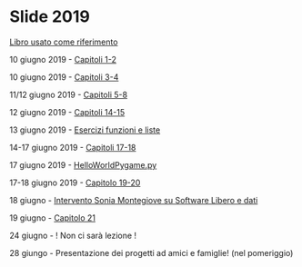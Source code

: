 # Slide 2019

[Libro usato come riferimento](https://inventwithpython.com/invent4thed/)

10 giugno 2019 - [Capitoli 1-2](https://github.com/ragazzedigitalicesena/slide-2019/raw/master/pdf/capitoli_1-2_10_giugno.pdf)

10 giugno 2019 - [Capitoli 3-4](https://github.com/ragazzedigitalicesena/slide-2019/raw/master/pdf/capitoli_3-4_%2011_giugno.pdf)

11/12 giugno 2019 - [Capitoli 5-8](https://github.com/ragazzedigitalicesena/slide-2019/raw/master/pdf/capitoli_5-8_12_giugno.pdf)

12 giugno 2019 - [Capitoli 14-15](https://github.com/ragazzedigitalicesena/slide-2019/raw/master/pdf/capitolo_14-15_12_giugno.pdf)

13 giugno 2019 - [Esercizi funzioni e liste](https://github.com/ragazzedigitalicesena/slide-2019/blob/master/pdf/esercizi_funzioni_e_liste.pdf)

14-17 giugno 2019 - [Capitoli 17-18](https://github.com/ragazzedigitalicesena/slide-2019/raw/master/pdf/capitolo_17-18_17_giugno.pdf)

17 giugno 2019 - [HelloWorldPygame.py](https://github.com/ragazzedigitalicesena/slide-2019/raw/master/tex/chapter_17-18/pygame_HelloWorld.py)

17-18 giugno 2019 - [Capitolo 19-20](https://github.com/ragazzedigitalicesena/slide-2019/raw/master/pdf/capitoli_19-20_17_giugno.pdf)

18 giugno - [Intervento Sonia Montegiove su Software Libero e dati](https://github.com/ragazzedigitalicesena/slide-2019/raw/master/pdf/Ragazze%20Digitali%20Cesena%20-%20Sonia.pdf)

19 giugno - [Capitolo 21](https://github.com/ragazzedigitalicesena/slide-2019/raw/master/pdf/capitolo_21.pdf)

24 giugno - ! Non ci sarà lezione !

28 giungo - Presentazione dei progetti ad amici e famiglie! (nel pomeriggio)
